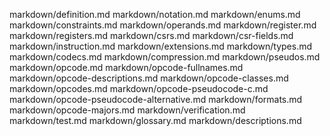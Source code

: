 markdown/definition.md
markdown/notation.md
markdown/enums.md
markdown/constraints.md
markdown/operands.md
markdown/register.md
markdown/registers.md
markdown/csrs.md
markdown/csr-fields.md
markdown/instruction.md
markdown/extensions.md
markdown/types.md
markdown/codecs.md
markdown/compression.md
markdown/pseudos.md
markdown/opcode.md
markdown/opcode-fullnames.md
markdown/opcode-descriptions.md
markdown/opcode-classes.md
markdown/opcodes.md
markdown/opcode-pseudocode-c.md
markdown/opcode-pseudocode-alternative.md
markdown/formats.md
markdown/opcode-majors.md
markdown/verification.md
markdown/test.md
markdown/glossary.md
markdown/descriptions.md
